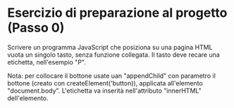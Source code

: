 # Esercizio di preparazione al progetto (Passo 0)

Scrivere un programma JavaScript che posiziona su una pagina HTML vuota un singolo tasto, senza funzione collegata. Il tasto deve recare una etichetta, nell'esempio "P".

Nota: per collocare il bottone usate uan "appendChild" con parametro il bottone (creato con createElement('button)), applicata all'elemento "document.body". L'etichetta va inserità nell'attributo "innerHTML" dell'elemento.